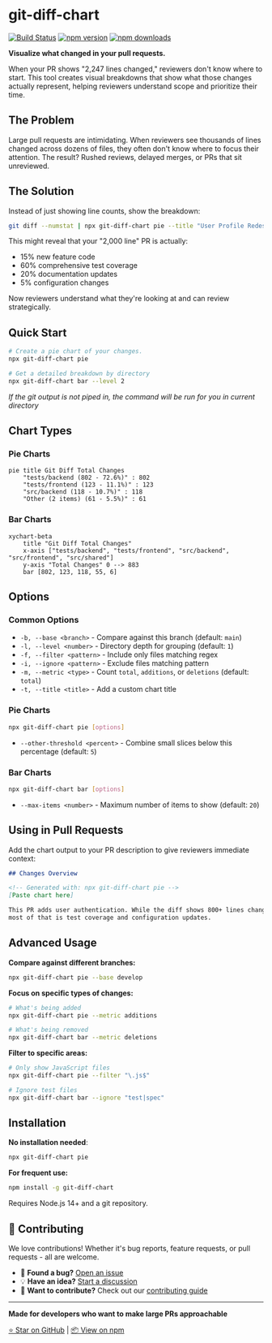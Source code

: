 # git-diff-chart

[![Build Status](https://github.com/zinefer/git-diff-chart/actions/workflows/main.yml/badge.svg)](https://github.com/zinefer/git-diff-chart/actions/workflows/main.yml)
[![npm version](https://img.shields.io/npm/v/git-diff-chart.svg)](https://www.npmjs.com/package/git-diff-chart)
[![npm downloads](https://img.shields.io/npm/dm/git-diff-chart.svg)](https://www.npmjs.com/package/git-diff-chart)

**Visualize what changed in your pull requests.**

When your PR shows "2,247 lines changed," reviewers don't know where to start. This tool creates visual breakdowns that show what those changes actually represent, helping reviewers understand scope and prioritize their time.

## The Problem

Large pull requests are intimidating. When reviewers see thousands of lines changed across dozens of files, they often don't know where to focus their attention. The result? Rushed reviews, delayed merges, or PRs that sit unreviewed.

## The Solution

Instead of just showing line counts, show the breakdown:

```bash
git diff --numstat | npx git-diff-chart pie --title "User Profile Redesign"
```

This might reveal that your "2,000 line" PR is actually:
- 15% new feature code
- 60% comprehensive test coverage  
- 20% documentation updates
- 5% configuration changes

Now reviewers understand what they're looking at and can review strategically.

## Quick Start

```bash
# Create a pie chart of your changes.
npx git-diff-chart pie

# Get a detailed breakdown by directory
npx git-diff-chart bar --level 2
```

*If the git output is not piped in, the command will be run for you in current directory*

## Chart Types

### Pie Charts

```mermaid
pie title Git Diff Total Changes
    "tests/backend (802 - 72.6%)" : 802
    "tests/frontend (123 - 11.1%)" : 123
    "src/backend (118 - 10.7%)" : 118
    "Other (2 items) (61 - 5.5%)" : 61
```

### Bar Charts

```mermaid
xychart-beta
    title "Git Diff Total Changes"
    x-axis ["tests/backend", "tests/frontend", "src/backend", "src/frontend", "src/shared"]
    y-axis "Total Changes" 0 --> 883
    bar [802, 123, 118, 55, 6]
```

## Options

### Common Options
- `-b, --base <branch>` - Compare against this branch (default: `main`)
- `-l, --level <number>` - Directory depth for grouping (default: `1`)
- `-f, --filter <pattern>` - Include only files matching regex
- `-i, --ignore <pattern>` - Exclude files matching pattern
- `-m, --metric <type>` - Count `total`, `additions`, or `deletions` (default: `total`)
- `-t, --title <title>` - Add a custom chart title

### Pie Charts
```bash
npx git-diff-chart pie [options]
```
- `--other-threshold <percent>` - Combine small slices below this percentage (default: `5`)

### Bar Charts  
```bash
npx git-diff-chart bar [options]
```
- `--max-items <number>` - Maximum number of items to show (default: `20`)

## Using in Pull Requests

Add the chart output to your PR description to give reviewers immediate context:

```markdown
## Changes Overview

<!-- Generated with: npx git-diff-chart pie -->
[Paste chart here]

This PR adds user authentication. While the diff shows 800+ lines changed, 
most of that is test coverage and configuration updates.
```

## Advanced Usage

**Compare against different branches:**
```bash
npx git-diff-chart pie --base develop
```

**Focus on specific types of changes:**
```bash
# What's being added
npx git-diff-chart pie --metric additions

# What's being removed  
npx git-diff-chart bar --metric deletions
```

**Filter to specific areas:**
```bash
# Only show JavaScript files
npx git-diff-chart pie --filter "\.js$"

# Ignore test files
npx git-diff-chart bar --ignore "test|spec"
```

## Installation

**No installation needed**:
```bash
npx git-diff-chart pie
```

**For frequent use:**
```bash
npm install -g git-diff-chart
```

Requires Node.js 14+ and a git repository.

## 🤝 Contributing

We love contributions! Whether it's bug reports, feature requests, or pull requests - all are welcome.

- 🐛 **Found a bug?** [Open an issue](https://github.com/zinefer/git-diff-chart/issues)
- 💡 **Have an idea?** [Start a discussion](https://github.com/zinefer/git-diff-chart/discussions)
- 🔧 **Want to contribute?** Check out our [contributing guide](CONTRIBUTING.md)

---

**Made for developers who want to make large PRs approachable**

[⭐ Star on GitHub](https://github.com/zinefer/git-diff-chart) | [📦 View on npm](https://www.npmjs.com/package/git-diff-chart)